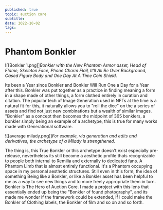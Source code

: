 ```yaml
---
published: true
topic: auction core
subtitle: 
date: 2022-10-02
tags: 
---
```


# Phantom Bonkler
![[Bonkler 1.png]]*Bonkler with the New Phantom Armor asset, Head of Flame, Skeleton Face, Phone Charm Flail, It'll All Be Over Background, Cased Figure Body and One Day At A Time Coin Shield.*

Its been a Year since Bonkler and Bonkler Will Run One a Day for a Year after this. Bonkler was put together as a practice in finding meaning a form in a shape made of other things, a form clothed entirely in curation and citation. The popular tech of Image Generation used in NFTs at the time is a natural fit for this, it naturally allows you to "roll the dice" on the a series of assets and find not just new combinations but a wealth of similar images. "Bonkler" as a concept then becomes the midpoint of 365 bonklers, a bonkler simply being an example of a archetype, this is true for many works made with Generational software.

![[average milady.png]]*For example, via generation and edits and derivatives, the archetype of a Milady is strengthened.*

 The thing is, this True Bonkler or this archetype doesn't exist especially pre-release, nevertheless its still become a aesthetic profile thats recognizable to people both internal to Remilia and externally to dedicated fans. A Phantom Limb that is almost entirely functional. It's a Phantom occupying space in my personal aesthetic structures. Still even in this form, the idea of something Being like a Bonkler, or like a Bonkler asset has been helpful to me as a way to see new things and to more freely appropriate them in turn.  
 Bonkler is The Hero of Auction Core.
 I made a project with this lens that essentially ended up being the "Bonkler of found photography", and its made me wonder if the framework could be extended, if I could make the Bonkler of Clothing labels, the Bonkler of film and so on and so forth.